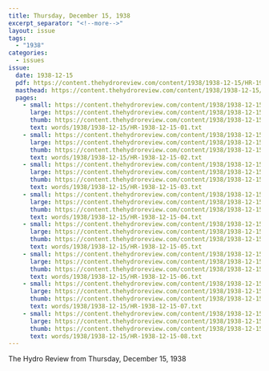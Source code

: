 ```yaml
---
title: Thursday, December 15, 1938
excerpt_separator: "<!--more-->"
layout: issue
tags:
  - "1938"
categories:
  - issues
issue:
  date: 1938-12-15
  pdf: https://content.thehydroreview.com/content/1938/1938-12-15/HR-1938-12-15.pdf
  masthead: https://content.thehydroreview.com/content/1938/1938-12-15/masthead/HR-1938-12-15.jpg
  pages:
    - small: https://content.thehydroreview.com/content/1938/1938-12-15/small/HR-1938-12-15-01.jpg
      large: https://content.thehydroreview.com/content/1938/1938-12-15/large/HR-1938-12-15-01.jpg
      thumb: https://content.thehydroreview.com/content/1938/1938-12-15/thumbnails/HR-1938-12-15-01.jpg
      text: words/1938/1938-12-15/HR-1938-12-15-01.txt
    - small: https://content.thehydroreview.com/content/1938/1938-12-15/small/HR-1938-12-15-02.jpg
      large: https://content.thehydroreview.com/content/1938/1938-12-15/large/HR-1938-12-15-02.jpg
      thumb: https://content.thehydroreview.com/content/1938/1938-12-15/thumbnails/HR-1938-12-15-02.jpg
      text: words/1938/1938-12-15/HR-1938-12-15-02.txt
    - small: https://content.thehydroreview.com/content/1938/1938-12-15/small/HR-1938-12-15-03.jpg
      large: https://content.thehydroreview.com/content/1938/1938-12-15/large/HR-1938-12-15-03.jpg
      thumb: https://content.thehydroreview.com/content/1938/1938-12-15/thumbnails/HR-1938-12-15-03.jpg
      text: words/1938/1938-12-15/HR-1938-12-15-03.txt
    - small: https://content.thehydroreview.com/content/1938/1938-12-15/small/HR-1938-12-15-04.jpg
      large: https://content.thehydroreview.com/content/1938/1938-12-15/large/HR-1938-12-15-04.jpg
      thumb: https://content.thehydroreview.com/content/1938/1938-12-15/thumbnails/HR-1938-12-15-04.jpg
      text: words/1938/1938-12-15/HR-1938-12-15-04.txt
    - small: https://content.thehydroreview.com/content/1938/1938-12-15/small/HR-1938-12-15-05.jpg
      large: https://content.thehydroreview.com/content/1938/1938-12-15/large/HR-1938-12-15-05.jpg
      thumb: https://content.thehydroreview.com/content/1938/1938-12-15/thumbnails/HR-1938-12-15-05.jpg
      text: words/1938/1938-12-15/HR-1938-12-15-05.txt
    - small: https://content.thehydroreview.com/content/1938/1938-12-15/small/HR-1938-12-15-06.jpg
      large: https://content.thehydroreview.com/content/1938/1938-12-15/large/HR-1938-12-15-06.jpg
      thumb: https://content.thehydroreview.com/content/1938/1938-12-15/thumbnails/HR-1938-12-15-06.jpg
      text: words/1938/1938-12-15/HR-1938-12-15-06.txt
    - small: https://content.thehydroreview.com/content/1938/1938-12-15/small/HR-1938-12-15-07.jpg
      large: https://content.thehydroreview.com/content/1938/1938-12-15/large/HR-1938-12-15-07.jpg
      thumb: https://content.thehydroreview.com/content/1938/1938-12-15/thumbnails/HR-1938-12-15-07.jpg
      text: words/1938/1938-12-15/HR-1938-12-15-07.txt
    - small: https://content.thehydroreview.com/content/1938/1938-12-15/small/HR-1938-12-15-08.jpg
      large: https://content.thehydroreview.com/content/1938/1938-12-15/large/HR-1938-12-15-08.jpg
      thumb: https://content.thehydroreview.com/content/1938/1938-12-15/thumbnails/HR-1938-12-15-08.jpg
      text: words/1938/1938-12-15/HR-1938-12-15-08.txt
---
```


The Hydro Review from Thursday, December 15, 1938

<!--more-->

